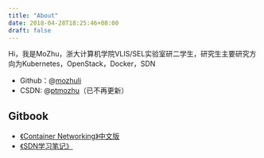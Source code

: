 ```yaml
---
title: "About"
date: 2018-04-28T18:25:46+08:00
draft: false
---
```


Hi，我是MoZhu，浙大计算机学院VLIS/SEL实验室研二学生，研究生主要研究方向为Kubernetes，OpenStack，Docker，SDN

- Github：@[mozhuli](https://github.com/mozhuli)
- CSDN: @[ptmozhu](https://blog.csdn.net/ptmozhu)（已不再更新）

## Gitbook

- [《Container Networking》中文版](https://mozhuli.gitbooks.io/container-networking/)
- [《SDN学习笔记》](https://mozhuli.gitbooks.io/sdn-learning-notes/)
